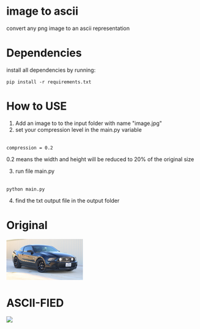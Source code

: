 # image to ascii
 convert any png image to an ascii representation

# Dependencies

install all dependencies by running: 

```
pip install -r requirements.txt
```

# How to USE

1. Add an image to to the input folder with name "image.jpg"
2. set your compression level in the main.py variable

```

compression = 0.2

```
0.2 means the width and height will be reduced to 20% of the original size

3. run file main.py

```

python main.py

```

4. find the txt output file in the output folder





# Original
<img src="./input/image.jpg" width="200"/>


# ASCII-FIED
<img src="./output/output.txt" width="200"/>

